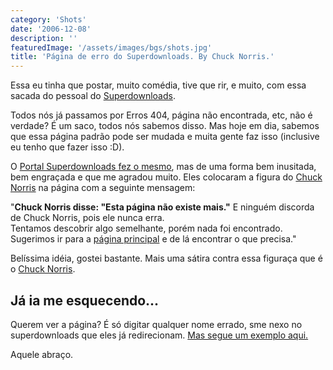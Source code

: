 ```yaml
---
category: 'Shots'
date: '2006-12-08'
description: ''
featuredImage: '/assets/images/bgs/shots.jpg'
title: 'Página de erro do Superdownloads. By Chuck Norris.'
---
```


Essa eu tinha que postar, muito comédia, tive que rir, e muito, com essa sacada do pessoal do [Superdownloads](http://superdownloads.uol.com.br/).

Todos nós já passamos por Erros 404, página não encontrada, etc, não é verdade? É um saco, todos nós sabemos disso. Mas hoje em dia, sabemos que essa página padrão pode ser mudada e muita gente faz isso (inclusive eu tenho que fazer isso :D).

O [Portal Superdownloads fez o mesmo](http://superdownloads.uol.com.br/xyz.html), mas de uma forma bem inusitada, bem engraçada e que me agradou muito. Eles colocaram a figura do [Chuck Norris](http://desciclo.pedia.ws/wiki/Chuck_norris) na página com a seguinte mensagem:

"**Chuck Norris disse: "Esta página não existe mais."** E ninguém discorda de Chuck Norris, pois ele nunca erra.  
Tentamos descobrir algo semelhante, porém nada foi encontrado. Sugerimos ir para a [página principal](http://superdownloads.uol.com.br/index.html) e de lá encontrar o que precisa."

Belíssima idéia, gostei bastante. Mais uma sátira contra essa figuraça que é o [Chuck Norris](http://desciclo.pedia.ws/wiki/Chuck_norris).

## Já ia me esquecendo...

Querem ver a página? É só digitar qualquer nome errado, sme nexo no superdownloads que eles já redirecionam. [Mas segue um exemplo aqui.](http://superdownloads.uol.com.br/xyz.html)

Aquele abraço.
